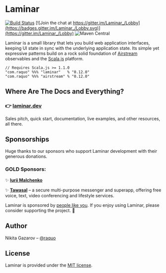 # Laminar

[![Build Status](https://circleci.com/gh/raquo/Laminar.svg?style=svg)](https://circleci.com/gh/raquo/Laminar)
[![Join the chat at https://gitter.im/Laminar_/Lobby](https://badges.gitter.im/Laminar_/Lobby.svg)](https://gitter.im/Laminar_/Lobby)
![Maven Central](https://img.shields.io/maven-central/v/com.raquo/laminar_sjs1_2.13.svg)

Laminar is a small library that lets you build web application interfaces, keeping UI state in sync with the underlying application state. Its simple yet expressive patterns build on a rock solid foundation of [Airstream](https://github.com/raquo/Airstream) observables and the [Scala.js](https://www.scala-js.org/) platform.

    // Requires Scala.js >= 1.1.0
    "com.raquo" %%% "laminar"   % "0.12.0"   
    "com.raquo" %%% "airstream" % "0.12.0"

## Where Are The Docs and Everything?

### 👉 [laminar.dev](https://laminar.dev)

Sales pitch, quick start, documentation, live examples, and other resources, all there. 



## Sponsorships

Huge thanks to our sponsors who support Laminar development with their generous donations.

### GOLD Sponsors:

✨ **[Iurii Malchenko](https://github.com/yurique)**

✨ **[Tawasal](https://tawasal.ae)** – a secure multi-purpose messenger and superapp, offering free voice, text, video conferencing and lifestyle services.

Laminar is sponsored by [people like you](https://github.com/sponsors/raquo). If you enjoy using Laminar, please consider supporting the project. 🙏




## Author

Nikita Gazarov – [@raquo](https://twitter.com/raquo)




## License

Laminar is provided under the [MIT license](https://github.com/raquo/laminar/blob/master/LICENSE.md).

